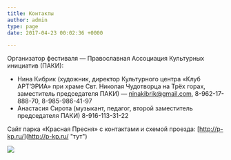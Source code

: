 ```yaml
---
title: Контакты
author: admin
type: page
date: 2017-04-23 00:02:36 +0000

---
```

Организатор фестиваля — Православная Ассоциация Культурных инициатив (ПАКИ):

* Нина Кибрик (художник, директор Культурного центра «Клуб АРТ’ЭРИА» при храме Свт. Николая Чудотворца на Трёх горах, заместитель председателя ПАКИ) — <a href="mailto:ninakibrik@gmail.com" target="_blank" rel="noopener noreferrer">ninakibrik@gmail.com</a>, 8-962-17-888-70, 8-985-986-41-97
* Анастасия Сирота (музыкант, педагог, второй заместитель председателя ПАКИ) 8-916-113-31-22

Сайт парка «Красная Пресня» с контактами и схемой проезда: [<a href="http://p-kp.ru/" target="_blank" rel="noopener noreferrer">http://p-kp.ru/</a>](<a href="http://p-kp.ru/" target="_blank" rel="noopener noreferrer">http://p-kp.ru/</a> "тут")

![](/uploads/Karta-festivalja.jpg)